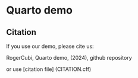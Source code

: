# Quarto demo


## Citation

If you use our demo, please cite us:

RogerCubi, Quarto demo, (2024), github repository

or use [citation file] (CITATION.cff)